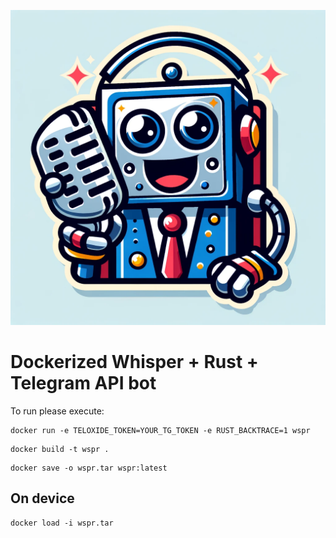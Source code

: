 ![Logo](https://github.com/slavskrit/wspr/blob/b74d575e0531606159dd633f789cd71b208384a8/logo.png?raw=true)

# Dockerized Whisper + Rust + Telegram API bot

To run please execute:

```shell
docker run -e TELOXIDE_TOKEN=YOUR_TG_TOKEN -e RUST_BACKTRACE=1 wspr
```

```shell
docker build -t wspr .
```

```shell
docker save -o wspr.tar wspr:latest
```

## On device

```shell
docker load -i wspr.tar
```

